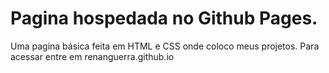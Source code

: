 # Pagina hospedada no Github Pages.
Uma pagina básica feita em HTML e CSS onde coloco meus projetos.
Para acessar entre em renanguerra.github.io 
